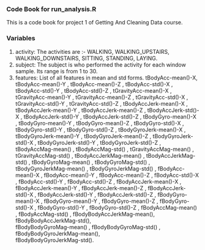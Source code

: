 ### Code Book for run_analysis.R

This is a code book for project 1 of Getting And Cleaning Data course. 

### Variables

1. activity: The activities are :-
            WALKING,
            WALKING_UPSTAIRS,
            WALKING_DOWNSTAIRS,
            SITTING,
            STANDING,
            LAYING.
2. subject:  The subject is who performed the activity for each window sample. 
            Its range is from 1 to 30. 
3. features: List of all features in mean and std forms.
            tBodyAcc-mean()-X,	
            tBodyAcc-mean()-Y	,
            tBodyAcc-mean()-Z	,
            tBodyAcc-std()-X	,
            tBodyAcc-std()-Y	,
            tBodyAcc-std()-Z	,
            tGravityAcc-mean()-X	,
            tGravityAcc-mean()-Y	,
            tGravityAcc-mean()-Z	,
            tGravityAcc-std()-X	,
            tGravityAcc-std()-Y	,
            tGravityAcc-std()-Z	,
            tBodyAccJerk-mean()-X	 ,                
            tBodyAccJerk-mean()-Y	,
            tBodyAccJerk-mean()-Z	,
            tBodyAccJerk-std()-X	,
            tBodyAccJerk-std()-Y	,
            tBodyAccJerk-std()-Z	,
            tBodyGyro-mean()-X	,
            tBodyGyro-mean()-Y	,
            tBodyGyro-mean()-Z	,
            tBodyGyro-std()-X	,
            tBodyGyro-std()-Y	,
            tBodyGyro-std()-Z	,
            tBodyGyroJerk-mean()-X	,
            tBodyGyroJerk-mean()-Y	,
            tBodyGyroJerk-mean()-Z	,
            tBodyGyroJerk-std()-X	,
            tBodyGyroJerk-std()-Y	,
            tBodyGyroJerk-std()-Z	,
            tBodyAccMag-mean()	,
            tBodyAccMag-std()	,
            tGravityAccMag-mean()	,
            tGravityAccMag-std()	,
            tBodyAccJerkMag-mean()	,
            tBodyAccJerkMag-std()	,
            tBodyGyroMag-mean()	,
            tBodyGyroMag-std()	,
            tBodyGyroJerkMag-mean()	,
            tBodyGyroJerkMag-std()	,
            fBodyAcc-mean()-X	,
            fBodyAcc-mean()-Y	,
            fBodyAcc-mean()-Z	,
            fBodyAcc-std()-X	,
            fBodyAcc-std()-Y	,
            fBodyAcc-std()-Z	,
            fBodyAccJerk-mean()-X	,
            fBodyAccJerk-mean()-Y	,
            fBodyAccJerk-mean()-Z	,
            fBodyAccJerk-std()-X	,
            fBodyAccJerk-std()-Y	,
            fBodyAccJerk-std()-Z	,
            fBodyGyro-mean()-X	,
            fBodyGyro-mean()-Y	,
            fBodyGyro-mean()-Z	,
            fBodyGyro-std()-X	,
            fBodyGyro-std()-Y	,
            fBodyGyro-std()-Z	,
            fBodyAccMag-mean()	,
            fBodyAccMag-std()	,
            fBodyBodyAccJerkMag-mean(),	
            fBodyBodyAccJerkMag-std(),	
            fBodyBodyGyroMag-mean()	,
            fBodyBodyGyroMag-std()	,
            fBodyBodyGyroJerkMag-mean(),	
            fBodyBodyGyroJerkMag-std().
          

            



